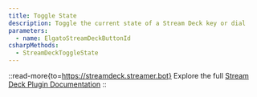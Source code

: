 ```yaml
---
title: Toggle State
description: Toggle the current state of a Stream Deck key or dial
parameters:
  - name: ElgatoStreamDeckButtonId
csharpMethods:
  - StreamDeckToggleState
---
```


::read-more{to=https://streamdeck.streamer.bot}
Explore the full [Stream Deck Plugin Documentation](https://streamdeck.streamer.bot)
::
